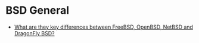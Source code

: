 # BSD General

- [What are they key differences between FreeBSD, OpenBSD, NetBSD and DragonFly BSD?](https://www.quora.com/What-are-they-key-differences-between-FreeBSD-OpenBSD-NetBSD-and-DragonFly-BSD)